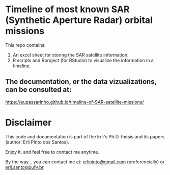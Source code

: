 # Timeline of most known SAR (Synthetic Aperture Radar) orbital missions

This repo contains:
1) An excel sheet for storing the SAR satellite information;
2) R scripts and Rproject (for RStudio) to visualize the information in a timeline.

## The documentation, or the data vizualizations, can be consulted at:
https://eupassarinho.github.io/timeline-of-SAR-satellite-missions/

# Disclaimer
This code and documentation is part of the Erli's Ph.D. thesis and its papers (author: Erli Pinto dos Santos).

Enjoy it, and feel free to contact me anytime.

By the way... you can contact me at: erlipinto@gmail.com (preferencially) or erli.santos@ufv.br
